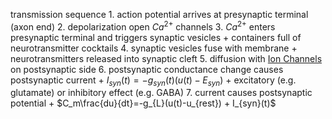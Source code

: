 transmission sequence
	1. action potential arrives at presynaptic terminal (axon end)
	2. depolarization open $Ca^{2+}$ channels
	3. $Ca^{2+}$ enters presynaptic terminal and triggers synaptic vesicles 
		+ containers full of neurotransmitter cocktails
	4. synaptic vesicles fuse with membrane
		+ neurotransmitters released into synaptic cleft
	5. diffusion with [Ion Channels](Ion%20Channels.md) on postsynaptic side
	6. postsynaptic conductance change causes postsynaptic current 
		+ $I_{syn}(t)=-g_{syn}(t)(u(t)-E_{syn})$ 
		+ excitatory (e.g. glutamate) or inhibitory effect (e.g. GABA)
	7. current causes postsynaptic potential
		+ $C_m\frac{du}{dt}=-g_{L}(u(t)-u_{rest}) + I_{syn}(t)$ 